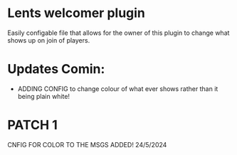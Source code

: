 # Lents welcomer plugin

Easily configable file that allows for the owner of this plugin to change what shows up on join of players.




# Updates Comin:
- ADDING CONFIG to change colour of what ever shows rather than it being plain white!



# PATCH 1
CNFIG FOR COLOR TO THE MSGS ADDED! 24/5/2024
